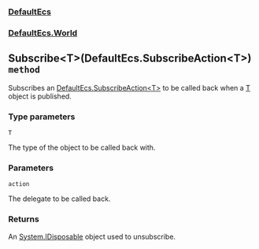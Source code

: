 ### [DefaultEcs](./DefaultEcs 'DefaultEcs')
### [DefaultEcs.World](./DefaultEcs-World 'DefaultEcs.World')
## Subscribe&lt;T&gt;(DefaultEcs.SubscribeAction&lt;T&gt;) `method`
Subscribes an [DefaultEcs.SubscribeAction&lt;T&gt;](./DefaultEcs-SubscribeAction-T- 'DefaultEcs.SubscribeAction&lt;T&gt;') to be called back when a [T](./DefaultEcs-World-Subscribe-T-(DefaultEcs-SubscribeAction-T-)#T 'T') object is published.
### Type parameters

<a name='DefaultEcs-World-Subscribe-T-(DefaultEcs-SubscribeAction-T-)-T'></a>
`T`

The type of the object to be called back with.
### Parameters

<a name='DefaultEcs-World-Subscribe-T-(DefaultEcs-SubscribeAction-T-)-action'></a>
`action`

The delegate to be called back.
### Returns
An [System.IDisposable](https://docs.microsoft.com/en-us/dotnet/api/System.IDisposable 'System.IDisposable') object used to unsubscribe.
